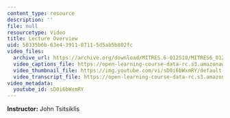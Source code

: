 ```yaml
---
content_type: resource
description: ''
file: null
resourcetype: Video
title: Lecture Overview
uid: 50335b6b-63e4-3911-8711-5d5ab5b802fc
video_files:
  archive_url: https://archive.org/download/MITRES.6-012S18/MITRES6_012S18_L18-01_300k.mp4
  video_captions_file: https://open-learning-course-data-rc.s3.amazonaws.com/res-6-012-introduction-to-probability-spring-2018/060accbb07225493a1462dbb336410a1_sD0i6bWxmRY.vtt
  video_thumbnail_file: https://img.youtube.com/vi/sD0i6bWxmRY/default.jpg
  video_transcript_file: https://open-learning-course-data-rc.s3.amazonaws.com/res-6-012-introduction-to-probability-spring-2018/44bfad7f692a73fe19f77ff78e1112f7_sD0i6bWxmRY.pdf
video_metadata:
  youtube_id: sD0i6bWxmRY
---
```


**Instructor:** John Tsitsiklis